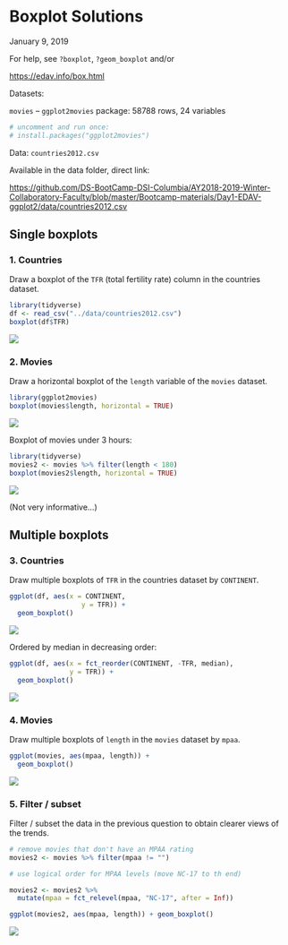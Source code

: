 Boxplot Solutions
================
January 9, 2019

For help, see `?boxplot`, `?geom_boxplot` and/or

<https://edav.info/box.html>

Datasets:

`movies` – `ggplot2movies` package: 58788 rows, 24 variables

``` r
# uncomment and run once:
# install.packages("ggplot2movies")
```

Data: `countries2012.csv`

Available in the data folder, direct
link:

<https://github.com/DS-BootCamp-DSI-Columbia/AY2018-2019-Winter-Collaboratory-Faculty/blob/master/Bootcamp-materials/Day1-EDAV-ggplot2/data/countries2012.csv>

## Single boxplots

### 1\. Countries

Draw a boxplot of the `TFR` (total fertility rate) column in the
countries dataset.

``` r
library(tidyverse)
df <- read_csv("../data/countries2012.csv")
boxplot(df$TFR)
```

![](2-Boxplot-Solutions_files/figure-gfm/unnamed-chunk-2-1.png)<!-- -->

### 2\. Movies

Draw a horizontal boxplot of the `length` variable of the `movies`
dataset.

``` r
library(ggplot2movies)
boxplot(movies$length, horizontal = TRUE)
```

![](2-Boxplot-Solutions_files/figure-gfm/unnamed-chunk-3-1.png)<!-- -->

Boxplot of movies under 3 hours:

``` r
library(tidyverse)
movies2 <- movies %>% filter(length < 180)
boxplot(movies2$length, horizontal = TRUE)
```

![](2-Boxplot-Solutions_files/figure-gfm/unnamed-chunk-4-1.png)<!-- -->

(Not very informative…)

## Multiple boxplots

### 3\. Countries

Draw multiple boxplots of `TFR` in the countries dataset by `CONTINENT`.

``` r
ggplot(df, aes(x = CONTINENT,     
                  y = TFR)) + 
  geom_boxplot()
```

![](2-Boxplot-Solutions_files/figure-gfm/unnamed-chunk-5-1.png)<!-- -->

Ordered by median in decreasing order:

``` r
ggplot(df, aes(x = fct_reorder(CONTINENT, -TFR, median),
               y = TFR)) +
  geom_boxplot()
```

![](2-Boxplot-Solutions_files/figure-gfm/unnamed-chunk-6-1.png)<!-- -->

### 4\. Movies

Draw multiple boxplots of `length` in the `movies` dataset by `mpaa`.

``` r
ggplot(movies, aes(mpaa, length)) + 
  geom_boxplot()
```

![](2-Boxplot-Solutions_files/figure-gfm/unnamed-chunk-7-1.png)<!-- -->

### 5\. Filter / subset

Filter / subset the data in the previous question to obtain clearer
views of the trends.

``` r
# remove movies that don't have an MPAA rating
movies2 <- movies %>% filter(mpaa != "")

# use logical order for MPAA levels (move NC-17 to th end)

movies2 <- movies2 %>% 
  mutate(mpaa = fct_relevel(mpaa, "NC-17", after = Inf))

ggplot(movies2, aes(mpaa, length)) + geom_boxplot()
```

![](2-Boxplot-Solutions_files/figure-gfm/unnamed-chunk-8-1.png)<!-- -->
